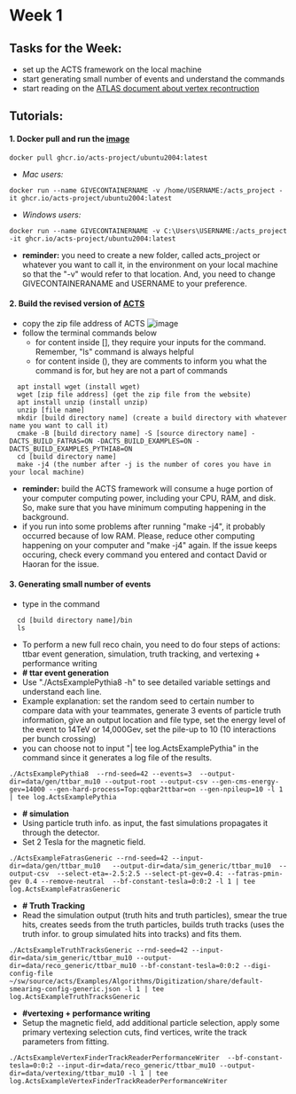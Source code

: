 # Week 1

## Tasks for the Week:

- set up the ACTS framework on the local machine
- start generating small number of events and understand the commands
- start reading on the [ATLAS document about vertex recontruction](http://cdsweb.cern.ch/record/2670380/files/ATL-PHYS-PUB-2019-015.pdf)

## Tutorials:

#### 1. Docker pull and run the [image](https://github.com/acts-project/machines/pkgs/container/ubuntu2004)
```terminal
docker pull ghcr.io/acts-project/ubuntu2004:latest
```
  - _Mac users:_ 
```terminal
docker run --name GIVECONTAINERNAME -v /home/USERNAME:/acts_project -it ghcr.io/acts-project/ubuntu2004:latest
```
  - _Windows users:_ 
```terminal 
docker run --name GIVECONTAINERNAME -v C:\Users\USERNAME:/acts_project -it ghcr.io/acts-project/ubuntu2004:latest
```

  - **reminder:** 
  you need to create a new folder, called acts_project or whatever you want to call it, 
  in the environment on your local machine so that the "-v" would refer to that location. 
  And, you need to change GIVECONTAINERANAME and USERNAME to your preference.

#### 2. Build the revised version of [ACTS](https://github.com/hrzhao76/acts/tree/Add_Truth_and_Reco_Writer)
  - copy the zip file address of ACTS
  ![image](https://user-images.githubusercontent.com/72419337/125178587-71c74f80-e19b-11eb-920b-8490a51c42c9.png)
  - follow the terminal commands below
    - for content inside [], they require your inputs for the command. Remember, "ls" command is always helpful
    - for content inside (), they are comments to inform you what the command is for, but hey are not a part of commands
```terminal
  apt install wget (install wget)
  wget [zip file address] (get the zip file from the website)
  apt install unzip (install unzip)
  unzip [file name] 
  mkdir [build directory name] (create a build directory with whatever name you want to call it)
  cmake -B [build directory name] -S [source directory name] -DACTS_BUILD_FATRAS=ON -DACTS_BUILD_EXAMPLES=ON -DACTS_BUILD_EXAMPLES_PYTHIA8=ON
  cd [build directory name]
  make -j4 (the number after -j is the number of cores you have in your local machine)
```
  - **reminder:** build the ACTS framework will consume a huge portion of your computer computing power, 
  including your CPU, RAM, and disk. So, make sure that you have minimum computing happening in the background.
  - if you run into some problems after running "make -j4", it probably occurred because of low RAM. Please, 
  reduce other computing happening on your computer and "make -j4" again. If the issue keeps occuring,
  check every command you entered and contact David or Haoran for the issue.
  
#### 3. Generating small number of events
  - type in the command
```terminal
  cd [build directory name]/bin
  ls
```
  - To perform a new full reco chain, you need to do four steps of actions: ttbar event generation, simulation,
   truth tracking, and vertexing + performance writing
  - **# ttar event generation**
  - Use "./ActsExamplePythia8 -h" to see detailed variable settings and understand each line.
  - Example explanation: set the random seed to certain number to compare data with your teammates, generate 
  3 events of particle truth information, give an output location and file type, set the energy level of the event to 14TeV or 14,000Gev, set the pile-up to 10 (10 interactions per bunch crossing)
  - you can choose not to input "| tee log.ActsExamplePythia" in the command since it generates a log file of the results. 
```terminal
./ActsExamplePythia8  --rnd-seed=42 --events=3  --output-dir=data/gen/ttbar_mu10 --output-root --output-csv --gen-cms-energy-gev=14000 --gen-hard-process=Top:qqbar2ttbar=on --gen-npileup=10 -l 1 | tee log.ActsExamplePythia
```
  - **# simulation**
  - Using particle truth info. as input, the fast simulations propagates it through the detector. 
  - Set 2 Tesla for the magnetic field. 
```terminal
./ActsExampleFatrasGeneric --rnd-seed=42 --input-dir=data/gen/ttbar_mu10   --output-dir=data/sim_generic/ttbar_mu10  --output-csv  --select-eta=-2.5:2.5 --select-pt-gev=0.4: --fatras-pmin-gev 0.4 --remove-neutral  --bf-constant-tesla=0:0:2 -l 1 | tee log.ActsExampleFatrasGeneric
```
  - **# Truth Tracking**
  - Read the simulation output (truth hits and truth particles), smear the true hits, creates seeds from the truth particles, builds truth tracks (uses the truth infor. to group simulated hits into tracks) and fits them. 
```terminal
./ActsExampleTruthTracksGeneric --rnd-seed=42 --input-dir=data/sim_generic/ttbar_mu10 --output-dir=data/reco_generic/ttbar_mu10 --bf-constant-tesla=0:0:2 --digi-config-file ~/sw/source/acts/Examples/Algorithms/Digitization/share/default-smearing-config-generic.json -l 1 | tee log.ActsExampleTruthTracksGeneric
```
  - **#vertexing + performance writing**
  - Setup the magnetic field, add additional particle selection, apply some primary vertexing selection cuts, find vertices, write the track parameters from fitting.
```terminal
./ActsExampleVertexFinderTrackReaderPerformanceWriter  --bf-constant-tesla=0:0:2 --input-dir=data/reco_generic/ttbar_mu10 --output-dir=data/vertexing/ttbar_mu10 -l 1 | tee log.ActsExampleVertexFinderTrackReaderPerformanceWriter
```

